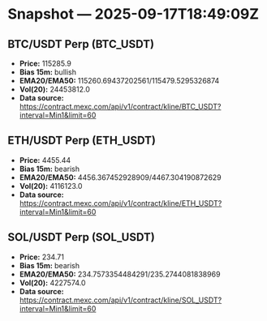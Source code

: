# Snapshot — 2025-09-17T18:49:09Z

## BTC/USDT Perp (BTC_USDT)
- **Price:** 115285.9
- **Bias 15m:** bullish
- **EMA20/EMA50:** 115260.69437202561/115479.5295326874
- **Vol(20):** 24453812.0
- **Data source:** https://contract.mexc.com/api/v1/contract/kline/BTC_USDT?interval=Min1&limit=60

## ETH/USDT Perp (ETH_USDT)
- **Price:** 4455.44
- **Bias 15m:** bearish
- **EMA20/EMA50:** 4456.367452928909/4467.304190872629
- **Vol(20):** 4116123.0
- **Data source:** https://contract.mexc.com/api/v1/contract/kline/ETH_USDT?interval=Min1&limit=60

## SOL/USDT Perp (SOL_USDT)
- **Price:** 234.71
- **Bias 15m:** bearish
- **EMA20/EMA50:** 234.7573354484291/235.2744081838969
- **Vol(20):** 4227574.0
- **Data source:** https://contract.mexc.com/api/v1/contract/kline/SOL_USDT?interval=Min1&limit=60
